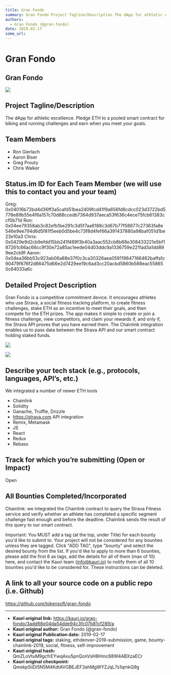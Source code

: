 ```yaml
---
title: Gran Fondo 
summary: Gran Fondo Project Tagline/Description The dApp for athletic excellence. Pledge ETH to a pooled smart contract for biking and running challenges and earn when you meet your goals. Team Members Ron Gierlach Aaron Biser Greg Prouty Chris Walker Status.im ID for Each Team Member (we will use this to contact you and your team) Greg- 0x04016b72bd4d36ff3a5cafd51bea2409fcd41f9a656fd8cdcc023d3722bd5778e89b55e4f6a157c70d88ccedb7364d937aeca53f636c4ece75fcb61383ccf0b71d Ron- 0x04ee79358ab3c82efb1be291c3d5f
authors:
  - Gran Fondo (@gran-fondo)
date: 2019-02-17
some_url: 
---
```


# Gran Fondo 




## **Gran Fondo**

![](https://ipfs.infura.io/ipfs/Qmc9YQ5qZp7MJzNsqSVv3GanCGFehHzZwAXbRcbbnqWXDm)

## Project Tagline/Description
The dApp for athletic excellence. Pledge ETH to a pooled smart contract for biking and running challenges and earn when you meet your goals.


## Team Members
* Ron Gierlach
* Aaron Biser
* Greg Prouty
* Chris Walker

## Status.im ID for Each Team Member (we will use this to contact you and your team)

Greg: 0x04016b72bd4d36ff3a5cafd51bea2409fcd41f9a656fd8cdcc023d3722bd5778e89b55e4f6a157c70d88ccedb7364d937aeca53f636c4ece75fcb61383ccf0b71d
Ron: 0x04ee79358ab3c82efb1be291c3d5f7aa8188c3d67b77f58677c27363fa8e546e9ee794d6d5f81f5eeb0d5be4c73f8d4fef66a391437880a98baf051d1be23e10a3
Chris: 0x0429e9d2cb9efdd15bb241f469f3b40a3aac552cb8b68e308433221e5bf187261c66ac66cc9f30e72a85ac1eede04d03ddc9a1336759e221fad3a1dd899ee2cb9f
Aaron: 0x04ea36bb53c923ab06a88e37f0c3ca30326aea059119647166462baffa1c90479f676f2d86475d66e2d7429ee19c6ad3cc20acbd5860b588eac558650c64033a6c


## Detailed Project Description
Gran Fondo is a competitive commitment device. It encourages athletes who use Strava, a social fitness tracking platform, to create fitness challenges, stake ETH as an incentive to meet their goals, and then compete for the ETH prizes. The app makes it simple to create or join a fitness challenge, view competitors, and claim your rewards if, and only if, the Strava API proves that you  have earned them. The Chainlink integration enables us to pass data between the Strava API and our smart contract holding staked funds.

![](https://ipfs.infura.io/ipfs/QmcxexgzxnYvF7VRmVZehMRL2RRg2XGgKbAZ1m2dp5dke7)

![](https://ipfs.infura.io/ipfs/QmYbJuUyitEvtTW7TjsH2km7HR4S7vJ6tnUfSoYruBtg7F)


## Describe your tech stack (e.g., protocols, languages, API’s, etc.)
We integrated a number of newer ETH tools
* Chainlink
* Solidity
* Ganache, Truffle, Drizzle
* https://strava.com API integration
* Remix, Metamask
* JS
* React
* Redux
* Rebass


## Track for which you’re submitting (Open or Impact)
Open


## All Bounties Completed/Incorporated
Chainlink: we integrated the Chainlink contract to query the Strava Fitness service and verify whether an athlete has completed a specific segment challenge fast enough and before the deadline. Chainlink sends the result of this query to our smart contract.


Important: You MUST add a tag (at the top, under Title) for each bounty you'd like to submit to. Your project will not be considered for any bounties unless they are tagged. Click "ADD TAG", type  "bounty" and select the desired bounty from the list. If you'd like to apply to more than 6 bounties, please add the first 6 as tags, add the details for all of them (max of 10) here, and contact the Kauri team (info@kauri.io) to notify them of all 10 bounties you'd like to be considered for. These instructions can be deleted.

## A link to all your source code on a public repo (i.e. Github)
https://github.com/tokensoft/gran-fondo







---

- **Kauri original link:** https://kauri.io/gran-fondo/3add68e04da54dde94c3fc07b81cf289/a
- **Kauri original author:** Gran Fondo (@gran-fondo)
- **Kauri original Publication date:** 2019-02-17
- **Kauri original tags:** staking, ethdenver-2019-submission, game, bounty-chainlink-2019, social, fitness, self-improvement
- **Kauri original hash:** QmZLoVtuM9gcfrEYwqAxu5pnQonVsH8Hmc88W4ABXzaECr
- **Kauri original checkpoint:** Qmekp5iiDi5N5M4KdtAVGBEJEF3ahMgWYZJqL7s1qmkQ9g



